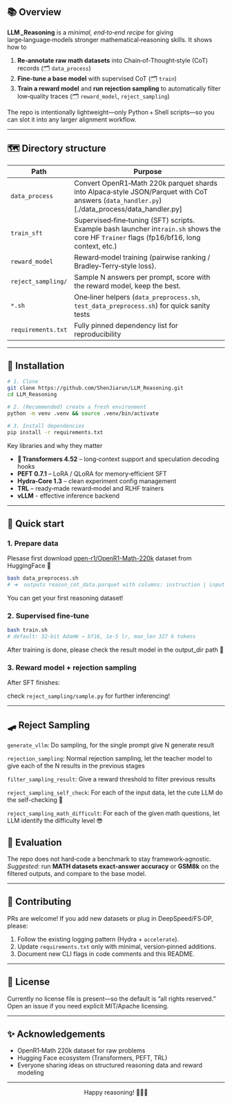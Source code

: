 ## 📚 Overview

**LLM \_Reasoning** is a *minimal, end‑to‑end recipe* for giving large‑language‑models stronger mathematical‑reasoning skills.
It shows how to

1. **Re‑annotate raw math datasets** into Chain‑of‑Thought‑style (CoT) records (🗂 `data_process`)
2. **Fine‑tune a base model** with supervised CoT (🗂 `train`)
3. **Train a reward model** and **run rejection sampling** to automatically filter low‑quality traces (🗂 `reward_model`, `reject_sampling`)

The repo is intentionally lightweight—only Python + Shell scripts—so you can slot it into any larger alignment workflow.

---

## 🗺️ Directory structure


| Path               | Purpose                                                                                                                                           |
| ------------------ | ------------------------------------------------------------------------------------------------------------------------------------------------- |
| `data_process`    | Convert OpenR1‑Math 220k parquet shards into Alpaca‑style JSON/Parquet with CoT answers (`data_handler.py`)[./data_process/data_handler.py]   |
| `train_sft`           | Supervised‑fine‑tuning (SFT) scripts. Example bash launcher in`train.sh` shows the core HF `Trainer` flags (fp16/bf16, long context, etc.)  |
| `reward_model`    | Reward‑model training (pairwise ranking / Bradley‑Terry‑style loss).                                                                           |
| `reject_sampling/` | Sample N answers per prompt, score with the reward model, keep the best.                                                                          |
| `*.sh`             | One‑liner helpers (`data_preprocess.sh`, `test_data_preprocess.sh`) for quick sanity tests                |
| `requirements.txt` | Fully pinned dependency list for reproducibility             |

---

## 🔧 Installation

```bash
# 1. Clone
git clone https://github.com/ShenJiarun/LLM_Reasoning.git
cd LLM_Reasoning

# 2. (Recommended) create a fresh environment
python -m venv .venv && source .venv/bin/activate

# 3. Install dependencies
pip install -r requirements.txt
```

Key libraries and why they matter

* **🤗 Transformers 4.52** – long‑context support and speculation decoding hooks
* **PEFT 0.7.1** – LoRA / QLoRA for memory‑efficient SFT
* **Hydra‑Core 1.3** – clean experiment config management
* **TRL** – ready‑made reward‑model and RLHF trainers
* **vLLM** - effective inference backend

---

## 🚀 Quick start

### 1. Prepare data

Plesase first download [open-r1/OpenR1-Math-220k](https://huggingface.co/datasets/open-r1/OpenR1-Math-220k/tree/472472d80032b525579a78b5fb8cf5c548ccccd4/extended) dataset from HuggingFace 🤗

```bash
bash data_preprocess.sh
# ➜  outputs reason_cot_data.parquet with columns: instruction | input | output
```

You can get your first reasoning dataset!

### 2. Supervised fine‑tune

```bash
bash train.sh
# default: 32‑bit AdamW → bf16, 1e‑5 lr, max_len 327 k tokens
```

After training is done, please check the result model in the output_dir path 🤗

### 3. Reward model + rejection sampling

After SFT finishes:

check `reject_sampling/sample.py` for further inferencing!

---

## 🛹 Reject Sampling

`generate_vllm`: Do sampling, for the single prompt give N generate result

`rejection_sampling`: Normal rejection sampling, let the teacher model to give each of the N results in the previous stages

`filter_sampling_result`: Give a reward threshold to filter previous results

`reject_sampling_self_check`: For each of the input data, let the cute LLM do the self-checking 🥺

`reject_sampling_math_difficult`: For each of the given math questions, let LLM identify the difficulty level 😎

## 🧪 Evaluation

The repo does not hard‑code a benchmark to stay framework‑agnostic.
*Suggested*: run **MATH datasets exact‑answer accuracy** or **GSM8k** on the filtered outputs, and compare to the base model.

---

## 🤝 Contributing

PRs are welcome! If you add new datasets or plug in DeepSpeed/FS‑DP, please:

1. Follow the existing logging pattern (Hydra + `accelerate`).
2. Update `requirements.txt` only with minimal, version‑pinned additions.
3. Document new CLI flags in code comments and this README.

---

## 📜 License

Currently no license file is present—so the default is “all rights reserved.”
Open an issue if you need explicit MIT/Apache licensing.

---

## ✨ Acknowledgements

* OpenR1‑Math 220k dataset for raw problems
* Hugging Face ecosystem (Transformers, PEFT, TRL)
* Everyone sharing ideas on structured reasoning data and reward modeling

---

<div style="text-align: center;">
  Happy reasoning! 🧠➕🤖
</div>
